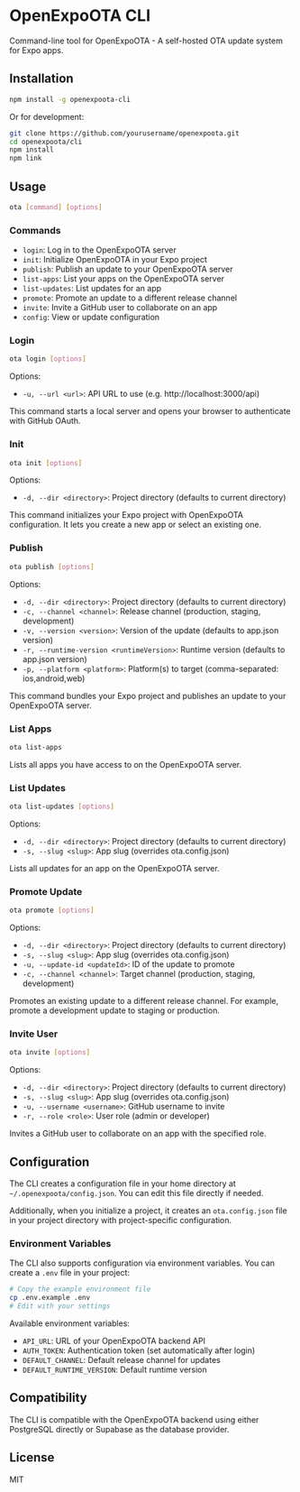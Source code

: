 # OpenExpoOTA CLI

Command-line tool for OpenExpoOTA - A self-hosted OTA update system for Expo apps.

## Installation

```bash
npm install -g openexpoota-cli
```

Or for development:

```bash
git clone https://github.com/yourusername/openexpoota.git
cd openexpoota/cli
npm install
npm link
```

## Usage

```bash
ota [command] [options]
```

### Commands

- `login`: Log in to the OpenExpoOTA server
- `init`: Initialize OpenExpoOTA in your Expo project
- `publish`: Publish an update to your OpenExpoOTA server
- `list-apps`: List your apps on the OpenExpoOTA server
- `list-updates`: List updates for an app
- `promote`: Promote an update to a different release channel
- `invite`: Invite a GitHub user to collaborate on an app
- `config`: View or update configuration

### Login

```bash
ota login [options]
```

Options:
- `-u, --url <url>`: API URL to use (e.g. http://localhost:3000/api)

This command starts a local server and opens your browser to authenticate with GitHub OAuth.

### Init

```bash
ota init [options]
```

Options:
- `-d, --dir <directory>`: Project directory (defaults to current directory)

This command initializes your Expo project with OpenExpoOTA configuration. It lets you create a new app or select an existing one.

### Publish

```bash
ota publish [options]
```

Options:
- `-d, --dir <directory>`: Project directory (defaults to current directory)
- `-c, --channel <channel>`: Release channel (production, staging, development)
- `-v, --version <version>`: Version of the update (defaults to app.json version)
- `-r, --runtime-version <runtimeVersion>`: Runtime version (defaults to app.json version)
- `-p, --platform <platform>`: Platform(s) to target (comma-separated: ios,android,web)

This command bundles your Expo project and publishes an update to your OpenExpoOTA server.

### List Apps

```bash
ota list-apps
```

Lists all apps you have access to on the OpenExpoOTA server.

### List Updates

```bash
ota list-updates [options]
```

Options:
- `-d, --dir <directory>`: Project directory (defaults to current directory)
- `-s, --slug <slug>`: App slug (overrides ota.config.json)

Lists all updates for an app on the OpenExpoOTA server.

### Promote Update

```bash
ota promote [options]
```

Options:
- `-d, --dir <directory>`: Project directory (defaults to current directory)
- `-s, --slug <slug>`: App slug (overrides ota.config.json)
- `-u, --update-id <updateId>`: ID of the update to promote
- `-c, --channel <channel>`: Target channel (production, staging, development)

Promotes an existing update to a different release channel. For example, promote a development update to staging or production.

### Invite User

```bash
ota invite [options]
```

Options:
- `-d, --dir <directory>`: Project directory (defaults to current directory)
- `-s, --slug <slug>`: App slug (overrides ota.config.json)
- `-u, --username <username>`: GitHub username to invite
- `-r, --role <role>`: User role (admin or developer)

Invites a GitHub user to collaborate on an app with the specified role.

## Configuration

The CLI creates a configuration file in your home directory at `~/.openexpoota/config.json`. You can edit this file directly if needed.

Additionally, when you initialize a project, it creates an `ota.config.json` file in your project directory with project-specific configuration.

### Environment Variables

The CLI also supports configuration via environment variables. You can create a `.env` file in your project:

```bash
# Copy the example environment file
cp .env.example .env
# Edit with your settings
```

Available environment variables:
- `API_URL`: URL of your OpenExpoOTA backend API
- `AUTH_TOKEN`: Authentication token (set automatically after login)
- `DEFAULT_CHANNEL`: Default release channel for updates
- `DEFAULT_RUNTIME_VERSION`: Default runtime version

## Compatibility

The CLI is compatible with the OpenExpoOTA backend using either PostgreSQL directly or Supabase as the database provider.

## License

MIT